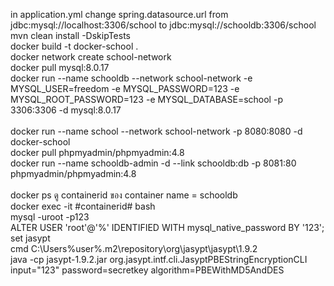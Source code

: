 in application.yml change spring.datasource.url from jdbc:mysql://localhost:3306/school to jdbc:mysql://schooldb:3306/school<br>
mvn clean install -DskipTests<br>
docker build -t docker-school .<br>
docker network create school-network<br>
docker pull mysql:8.0.17<br>
docker run --name schooldb --network school-network -e MYSQL_USER=freedom -e MYSQL_PASSWORD=123 -e MYSQL_ROOT_PASSWORD=123 -e MYSQL_DATABASE=school -p 3306:3306 -d mysql:8.0.17<br><br>
docker run --name school --network school-network -p 8080:8080 -d docker-school<br>
docker pull phpmyadmin/phpmyadmin:4.8<br>
docker run --name schooldb-admin -d --link schooldb:db -p 8081:80 phpmyadmin/phpmyadmin:4.8<br><br>
docker ps ดู containerid ของ container name = schooldb<br>
docker exec -it #containerid# bash<br>
mysql -uroot -p123<br>
ALTER USER 'root'@'%' IDENTIFIED WITH mysql_native_password BY '123';<br>
set jasypt<br>
cmd C:\Users\%user%\.m2\repository\org\jasypt\jasypt\1.9.2<br>
java -cp jasypt-1.9.2.jar org.jasypt.intf.cli.JasyptPBEStringEncryptionCLI input="123" password=secretkey algorithm=PBEWithMD5AndDES

